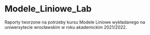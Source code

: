 # Modele_Liniowe_Lab


Raporty tworzone na potrzeby kursu Modele Liniowe wykładanego na uniwersytecie wrocławskim w roku akademickim 2021/2022.
